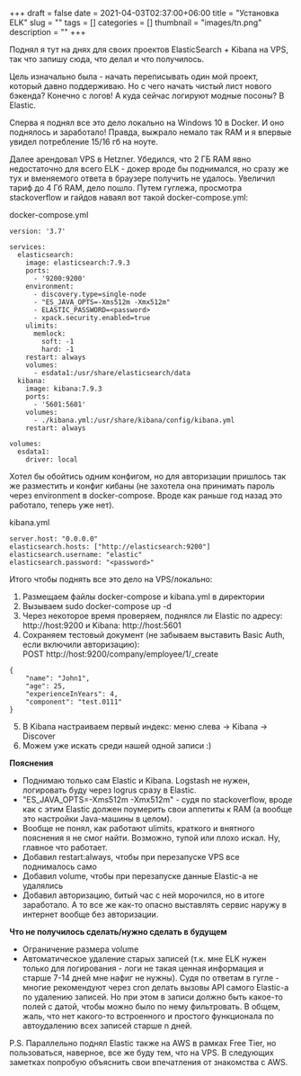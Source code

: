 +++ 
draft = false
date = 2021-04-03T02:37:00+06:00
title = "Установка ELK"
slug = "" 
tags = []
categories = []
thumbnail = "images/tn.png"
description = ""
+++

Поднял я тут на днях для своих проектов ElasticSearch + Kibana на VPS, так что запишу сюда, что делал и что получилось.

Цель изначально была - начать переписывать один мой проект, который давно поддерживаю. Но с чего начать чистый лист нового бэкенда? Конечно с логов! А куда сейчас логируют модные посоны? В Elastic.

Сперва я поднял все это дело локально на Windows 10 в Docker. И оно поднялось и заработало! Правда, выжрало немало так RAM и я впервые увидел потребление 15/16 гб на ноуте.

Далее арендовал VPS в Hetzner. Убедился, что 2 ГБ RAM явно недостаточно для всего ELK - докер вроде бы поднимался, но сразу же тух и вменяемого ответа в браузере получить не удалось. Увеличил тариф до 4 Гб RAM, дело пошло. 
Путем гуглежа, просмотра stackoverflow и гайдов наваял вот такой docker-compose.yml:

docker-compose.yml
```
version: '3.7'

services:
  elasticsearch:
    image: elasticsearch:7.9.3
    ports:
      - '9200:9200'
    environment:
      - discovery.type=single-node
      - "ES_JAVA_OPTS=-Xms512m -Xmx512m"
      - ELASTIC_PASSWORD=<password>
      - xpack.security.enabled=true
    ulimits:
      memlock:
        soft: -1
        hard: -1
    restart: always
    volumes:
      - esdata1:/usr/share/elasticsearch/data
  kibana:
    image: kibana:7.9.3
    ports:
      - '5601:5601'
    volumes:
      - ./kibana.yml:/usr/share/kibana/config/kibana.yml
    restart: always

volumes:
  esdata1:
    driver: local
```

Хотел бы обойтись одним конфигом, но для авторизации пришлось так же разместить и конфиг кибаны (не захотела она принимать пароль через environment в docker-compose. Вроде как раньше год назад это работало, теперь уже нет).

kibana.yml
```
server.host: "0.0.0.0"
elasticsearch.hosts: ["http://elasticsearch:9200"]
elasticsearch.username: "elastic"
elasticsearch.password: "<password>"
```

Итого чтобы поднять все это дело на VPS/локально:
1. Размещаем файлы docker-compose и kibana.yml в директории
2. Вызываем sudo docker-compose up -d
3. Через некоторое время проверяем, поднялся ли Elastic по адресу:
http://host:9200
и Kibana:
http://host:5601
4. Сохраняем тестовый документ (не забываем выставить Basic Auth, если включили авторизацию):  
POST http://host:9200/company/employee/1/_create 
```
{
    "name": "John1",
    "age": 25,
    "experienceInYears": 4,
    "component": "test.0111"
}
```
5. В Kibana настраиваем первый индекс: меню слева -> Kibana -> Discover
6. Можем уже искать среди нашей одной записи :)

**Пояснения**
+ Поднимаю только сам Elastic и Kibana. Logstash не нужен, логировать буду через logrus сразу в Elastic.
+ "ES_JAVA_OPTS=-Xms512m -Xmx512m" - судя по stackoverflow, вроде как с этим Elastic должен поумерить свои аппетиты к RAM (а вообще это настройки Java-машины в целом).
+ Вообще не понял, как работают ulimits, краткого и внятного пояснения я не смог найти. Возможно, тупой или плохо искал. Ну, главное что работает.
+ Добавил restart:always, чтобы при перезапуске VPS все поднималось само
+ Добавил volume, чтобы при перезапуске данные Elastic-а не удалялись
+ Добавил авторизацию, битый час с ней морочился, но в итоге заработало. А то все же как-то опасно выставлять сервис наружу в интернет вообще без авторизации.

**Что не получилось сделать/нужно сделать в будущем**
+ Ограничение размера volume
+ Автоматическое удаление старых записей (т.к. мне ELK нужен только для логирования - логи не такая ценная информация и старше 7-14 дней мне нафиг не нужны). Судя по ответам в гугле - многие рекомендуют через cron делать вызовы API самого Elastic-а по удалению записей. Но при этом в записи должно быть какое-то полей с датой, чтобы можно было по нему фильтровать. В общем, жаль, что нет какого-то встроенного и простого функционала по автоудалению всех записей старше n дней.

P.S. Параллельно поднял Elastic также на AWS в рамках Free Tier, но пользоваться, наверное, все же буду тем, что на VPS. В следующих заметках попробую объяснить свои впечатления от знакомства с AWS.